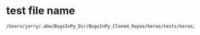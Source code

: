 # test file name

```text
/Users/jerry/.abw/BugsInPy_Dir/BugsInPy_Cloned_Repos/keras/tests/keras/metrics_test.py
```